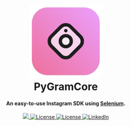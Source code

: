 <h1 align="center">
  <br>
  <img src="/images/icon.png" alt="PyGramCore" width="200">
  <br>
  PyGramCore
  <br>
</h1>

<h4 align="center">An easy-to-use Instagram SDK using <a href="https://www.selenium.dev/" target="_blank">Selenium</a>.</h4>

<p align="center">
  <a href="https://pypi.org/project/PyGramCore/">
    <img src="https://badge.fury.io/py/PyGramCore.svg">
  </a>
  <a href="/LICENSE">
      <img src="https://img.shields.io/github/license/jtayped/pygramcore?style=for-the-badge" alt="License">
  </a>
    <a href="/issues">
      <img src="https://img.shields.io/github/issues/jtayped/pygramcore" alt="License">
  </a>
  <a href="https://www.linkedin.com/in/jtayped/">
      <img src="https://img.shields.io/badge/LinkedIn-0077B5?style=for-the-badge&logo=linkedin&logoColor=white" alt="LinkedIn">
  </a>
</p>

